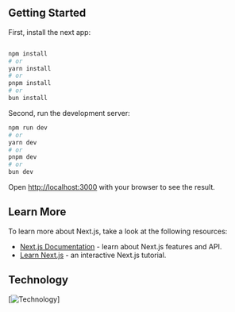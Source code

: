 ## Getting Started

First, install the next app:

```bash

npm install
# or
yarn install
# or
pnpm install
# or
bun install

```


Second, run the development server:

```bash
npm run dev
# or
yarn dev
# or
pnpm dev
# or
bun dev
```

Open [http://localhost:3000](http://localhost:3000) with your browser to see the result.

## Learn More

To learn more about Next.js, take a look at the following resources:

- [Next.js Documentation](https://nextjs.org/docs) - learn about Next.js features and API.
- [Learn Next.js](https://nextjs.org/learn) - an interactive Next.js tutorial.

## Technology
[![Technology](https://skillicons.dev/icons?i=nextjs,typescript,tailwind)]

